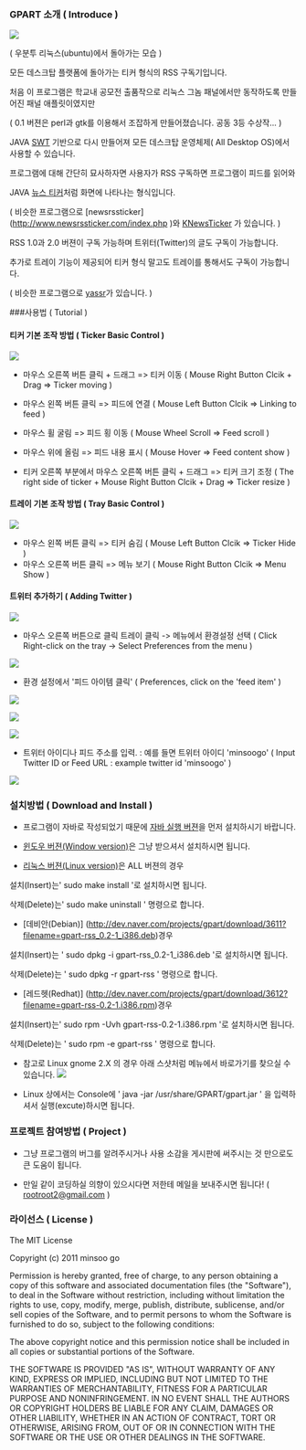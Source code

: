 ### GPART 소개 ( Introduce ) 
![](http://dev.naver.com/wiki/gpart/pds/FrontPage/1.png)

( 우분투 리눅스(ubuntu)에서 돌아가는 모습 )

모든 데스크탑 플랫폼에 돌아가는 티커 형식의 RSS 구독기입니다.

처음 이 프로그램은 학교내 공모전 출품작으로 리눅스 그놈 패널에서만 동작하도록 만들어진 패널 애플릿이였지만

( 0.1 버젼은 perl과 gtk를 이용해서 조잡하게 만들어졌습니다. 공동 3등 수상작... )

JAVA [SWT](http://www.eclipse.org/swt/ ) 기반으로 다시 만들어져 모든 데스크탑 운영체제( All Desktop OS)에서 사용할 수 있습니다.

프로그램에 대해 간단히 묘사하자면 사용자가 RSS 구독하면 프로그램이 피드를 읽어와 

JAVA [뉴스 티커](http://en.wikipedia.org/wiki/News_ticker)처럼 화면에 나타나는 형식입니다. 

( 비슷한 프로그램으로  [newsrssticker] (http://www.newsrssticker.com/index.php )와 [KNewsTicker](http://userbase.kde.org/KNewsTicker ) 가 있습니다. )

RSS 1.0과 2.0 버젼이 구독 가능하며 트위터(Twitter)의 글도 구독이 가능합니다.

추가로 트레이 기능이 제공되어 티커 형식 말고도 트레이를 통해서도 구독이 가능합니다.

( 비슷한 프로그램으로 [yassr](http://yarssr.sourceforge.net/)가 있습니다. )

###사용법 ( Tutorial )
#### 티커 기본 조작 방법 ( Ticker Basic Control )
![](http://dev.naver.com/wiki/gpart/pds/FrontPage/2_1.png)

 * 마우스 오른쪽 버튼 클릭 + 드래그  =>  티커 이동 
( Mouse Right Button Clcik + Drag => Ticker moving )

 * 마우스 왼쪽 버튼 클릭 => 피드에 연결 
( Mouse Left Button Clcik  =>  Linking to feed )

 * 마우스 휠 굴림 =>  피드 횡 이동 
( Mouse Wheel Scroll  =>  Feed scroll )

 * 마우스 위에 올림  =>  피드 내용 표시 
(  Mouse Hover  => Feed content show )

 * 티커 오른쪽 부분에서 마우스 오른쪽 버튼 클릭 + 드래그 => 티커 크기 조정 
( The right side of ticker + Mouse Right Button Clcik + Drag  => Ticker resize )

#### 트레이 기본 조작 방법 ( Tray Basic Control )
![](http://dev.naver.com/wiki/gpart/pds/FrontPage/3_1.png)
 * 마우스 왼쪽 버튼 클릭 =>  티커 숨김
( Mouse Left Button Clcik => Ticker Hide )
 * 마우스 오른쪽 버튼 클릭 =>  메뉴 보기 
( Mouse Right Button Clcik => Menu Show )
#### 트위터 추가하기 ( Adding Twitter )
![](http://dev.naver.com/wiki/gpart/pds/FrontPage/4.png)

 * 마우스 오른쪽 버튼으로 클릭 트레이 클릭  ->  메뉴에서 환경설정 선택
( Click Right-click on the tray  ->  Select Preferences from the menu )

![](http://dev.naver.com/wiki/gpart/pds/FrontPage/5.png)

 * 환경 설정에서 '피드 아이템 클릭' 
( Preferences, click on the 'feed item' )

![](http://dev.naver.com/wiki/gpart/pds/FrontPage/6_1.png)

![](http://dev.naver.com/wiki/gpart/pds/FrontPage/6_2.png)

![](http://dev.naver.com/wiki/gpart/pds/FrontPage/6-3_2.png)

 * 트위터 아이디나 피드 주소를 입력. : 예를 들면 트위터 아이디 'minsoogo'
( Input Twitter ID or Feed URL  : example twitter id 'minsoogo' )

![](http://dev.naver.com/wiki/gpart/pds/FrontPage/7_1.png)

### 설치방법 ( Download and Install )

 * 프로그램이 자바로 작성되었기 때문에 [자바 실행 버젼]( http://www.oracle.com/technetwork/java/javase/downloads/index.html )을 먼저 설치하시기 바랍니다.

 * [윈도우 버젼(Window version)](http://dev.naver.com/projects/gpart/download/3609?filename=Setup.exe)은 그냥 받으셔서 설치하시면 됩니다.

 * [리눅스 버젼(Linux version)](http://dev.naver.com/projects/gpart/download/3610?filename=gpart-rss_0.2.tar.gz )은 ALL 버젼의 경우 

  설치(Insert)는' sudo make install '로 설치하시면 됩니다. 

  삭제(Delete)는' sudo make uninstall ' 명령으로 합니다.

 * [데비안(Debian)] (http://dev.naver.com/projects/gpart/download/3611?filename=gpart-rss_0.2-1_i386.deb)경우 

  설치(Insert)는 ' sudo dpkg -i gpart-rss_0.2-1_i386.deb '로 설치하시면 됩니다.

  삭제(Delete)는 ' sudo dpkg -r gpart-rss ' 명령으로 합니다.

 * [레드헷(Redhat)] (http://dev.naver.com/projects/gpart/download/3612?filename=gpart-rss-0.2-1.i386.rpm)경우 

  설치(Insert)는' sudo rpm -Uvh gpart-rss-0.2-1.i386.rpm '로 설치하시면 됩니다.

  삭제(Delete)는 ' sudo rpm -e gpart-rss ' 명령으로 합니다.

 * 참고로 Linux  gnome 2.X 의 경우 아래 스샷처럼 메뉴에서 바로가기를 찾으실 수 있습니다.
![](http://dev.naver.com/wiki/gpart/pds/FrontPage/11.png )

* Linux 상에서는 Console에 ' java -jar /usr/share/GPART/gpart.jar ' 을 입력하셔서 실행(excute)하시면 됩니다. 

### 프로젝트 참여방법 ( Project )
 * 그냥 프로그램의 버그를 알려주시거나 사용 소감을 게시판에 써주시는 것 만으로도  큰 도움이 됩니다.

 * 만일 같이 코딩하실 의향이 있으시다면 저한테 메일을 보내주시면 됩니다! 
 ( rootroot2@gmail.com ) 

### 라이선스 ( License )
The MIT License

Copyright (c) 2011 minsoo go

Permission is hereby granted, free of charge, to any person
obtaining a copy of this software and associated documentation
files (the "Software"), to deal in the Software without
restriction, including without limitation the rights to use,
copy, modify, merge, publish, distribute, sublicense, and/or sell
copies of the Software, and to permit persons to whom the
Software is furnished to do so, subject to the following
conditions:

The above copyright notice and this permission notice shall be
included in all copies or substantial portions of the Software.

THE SOFTWARE IS PROVIDED "AS IS", WITHOUT WARRANTY OF ANY KIND,
EXPRESS OR IMPLIED, INCLUDING BUT NOT LIMITED TO THE WARRANTIES
OF MERCHANTABILITY, FITNESS FOR A PARTICULAR PURPOSE AND
NONINFRINGEMENT. IN NO EVENT SHALL THE AUTHORS OR COPYRIGHT
HOLDERS BE LIABLE FOR ANY CLAIM, DAMAGES OR OTHER LIABILITY,
WHETHER IN AN ACTION OF CONTRACT, TORT OR OTHERWISE, ARISING
FROM, OUT OF OR IN CONNECTION WITH THE SOFTWARE OR THE USE OR
OTHER DEALINGS IN THE SOFTWARE.

